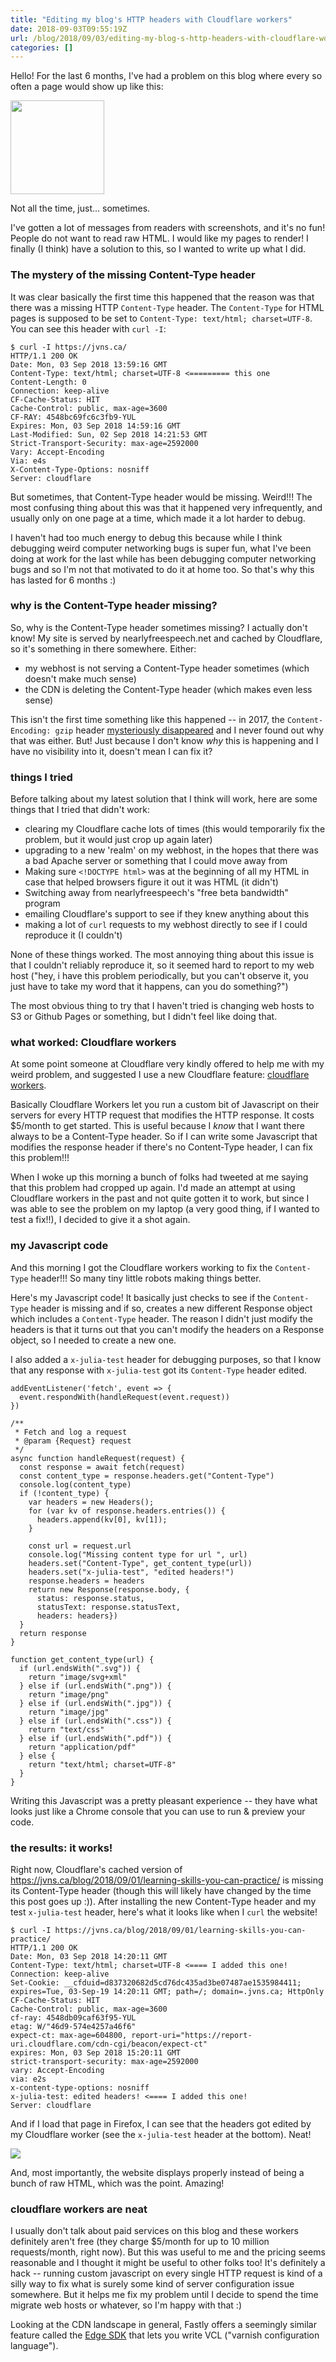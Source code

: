 ```yaml
---
title: "Editing my blog's HTTP headers with Cloudflare workers"
date: 2018-09-03T09:55:19Z
url: /blog/2018/09/03/editing-my-blog-s-http-headers-with-cloudflare-workers/
categories: []
---
```


Hello! For the last 6 months, I've had a problem on this blog where every so often a page would show
up like this:

<img src="/images/blog-ugly.jpeg" width=150px>

Not all the time, just... sometimes.

I've gotten a lot of messages from readers with screenshots, and it's no fun! People do not want to
read raw HTML. I would like my pages to render! I finally (I think) have a solution to this, so I
wanted to write up what I did.

### The mystery of the missing Content-Type header

It was clear basically the first time this happened that the reason was that there was a missing
HTTP `Content-Type` header. The `Content-Type` for HTML pages is supposed to be set to
`Content-Type: text/html; charset=UTF-8`. You can see this header with `curl -I`:

```
$ curl -I https://jvns.ca/
HTTP/1.1 200 OK
Date: Mon, 03 Sep 2018 13:59:16 GMT
Content-Type: text/html; charset=UTF-8 <========= this one
Content-Length: 0
Connection: keep-alive
CF-Cache-Status: HIT
Cache-Control: public, max-age=3600
CF-RAY: 4548bc69fc6c3fb9-YUL
Expires: Mon, 03 Sep 2018 14:59:16 GMT
Last-Modified: Sun, 02 Sep 2018 14:21:53 GMT
Strict-Transport-Security: max-age=2592000
Vary: Accept-Encoding
Via: e4s
X-Content-Type-Options: nosniff
Server: cloudflare
```

But sometimes, that Content-Type header would be missing. Weird!!! The most confusing thing about
this was that it happened very infrequently, and usually only on one page at a time, which made it a
lot harder to debug.

I haven't had too much energy to debug this because while I think debugging weird computer
networking bugs is super fun, what I've been doing at work for the last while has been debugging
computer networking bugs and so I'm not that motivated to do it at home too. So that's why this has
lasted for 6 months :)

### why is the Content-Type header missing?

So, why is the Content-Type header sometimes missing? I actually don't know! My site is served by
nearlyfreespeech.net and cached by Cloudflare, so it's something in there somewhere. Either:

* my webhost is not serving a Content-Type header sometimes (which doesn't make much sense)
* the CDN is deleting the Content-Type header (which makes even less sense)

This isn't the first time something like this happened -- in 2017, the `Content-Encoding: gzip`
header [mysteriously disappeared](https://jvns.ca/blog/2017/05/10/a-small-website-bug-story/) and I
never found out why that was either. But! Just because I don't know *why* this is happening and I
have no visibility into it, doesn't mean I can fix it?

### things I tried

Before talking about my latest solution that I think will work, here are some things that I tried
that didn't work:

* clearing my Cloudflare cache lots of times (this would temporarily fix the problem, but it would
  just crop up again later)
* upgrading to a new 'realm' on my webhost, in the hopes that there was a bad Apache server or
  something that I could move away from
* Making sure `<!DOCTYPE html>` was at the beginning of all my HTML in case that helped browsers
  figure it out it was HTML (it didn't)
* Switching away from nearlyfreespeech's "free beta bandwidth" program
* emailing Cloudflare's support to see if they knew anything about this
* making a lot of `curl` requests to my webhost directly to see if I could reproduce it (I couldn't)

None of these things worked. The most annoying thing about this issue is that I couldn't reliably
reproduce it, so it seemed hard to report to my web host ("hey, i have this problem periodically,
but you can't observe it, you just have to take my word that it happens, can you do something?")

The most obvious thing to try that I haven't tried is changing web hosts to S3 or Github Pages or
something, but I didn't feel like doing that.

### what worked: Cloudflare workers

At some point someone at Cloudflare very kindly offered to help me with my weird problem, and
suggested I use a new Cloudflare feature: [cloudflare workers](https://www.cloudflare.com/products/cloudflare-workers).

Basically Cloudflare Workers let you run a custom bit of Javascript on their servers for every HTTP
request that modifies the HTTP response. It costs $5/month to get started. This is useful because I
*know* that I want there always to be a Content-Type header. So if I can write some Javascript that
modifies the response header if there's no Content-Type header, I can fix this problem!!!

When I woke up this morning a bunch of folks had tweeted at me saying that this problem had cropped
up again. I'd made an attempt at using Cloudflare workers in the past and not quite gotten it to
work, but since I was able to see the problem on my laptop (a very good thing, if I wanted to test a
fix!!), I decided to give it a shot again.

### my Javascript code

And this morning I got the Cloudflare workers working to fix the `Content-Type` header!!! So many
tiny little robots making things better.

Here's my Javascript code! It basically just checks to see if the `Content-Type` header is missing
and if so, creates a new different Response object which includes a `Content-Type` header. The
reason I didn't just modify the headers is that it turns out that you can't modify the headers on a
Response object, so I needed to create a new one.

I also added a `x-julia-test` header for debugging purposes, so that I know that any response with
`x-julia-test` got its `Content-Type` header edited.

```
addEventListener('fetch', event => {
  event.respondWith(handleRequest(event.request))
})

/**
 * Fetch and log a request
 * @param {Request} request
 */
async function handleRequest(request) {
  const response = await fetch(request)
  const content_type = response.headers.get("Content-Type")
  console.log(content_type)
  if (!content_type) {
    var headers = new Headers();
    for (var kv of response.headers.entries()) {
      headers.append(kv[0], kv[1]);
    }
   
    const url = request.url
    console.log("Missing content type for url ", url)
    headers.set("Content-Type", get_content_type(url))
    headers.set("x-julia-test", "edited headers!")
    response.headers = headers
    return new Response(response.body, {
      status: response.status,
      statusText: response.statusText,
      headers: headers})
  }
  return response
}

function get_content_type(url) {
  if (url.endsWith(".svg")) {
    return "image/svg+xml"
  } else if (url.endsWith(".png")) {
    return "image/png"
  } else if (url.endsWith(".jpg")) {
    return "image/jpg"
  } else if (url.endsWith(".css")) {
    return "text/css"
  } else if (url.endsWith(".pdf")) {
    return "application/pdf"
  } else {
    return "text/html; charset=UTF-8"
  }
} 
```

Writing this Javascript was a pretty pleasant experience -- they have what looks just like a Chrome
console that you can use to run & preview your code.

### the results: it works!

Right now, Cloudflare's cached version of https://jvns.ca/blog/2018/09/01/learning-skills-you-can-practice/ is missing its
Content-Type header (though this will likely have changed by the time this post goes up :)). After
installing the new Content-Type header and my test `x-julia-test` header, here's what it looks like
when I `curl` the website!

```
$ curl -I https://jvns.ca/blog/2018/09/01/learning-skills-you-can-practice/ 
HTTP/1.1 200 OK
Date: Mon, 03 Sep 2018 14:20:11 GMT
Content-Type: text/html; charset=UTF-8 <==== I added this one!
Connection: keep-alive
Set-Cookie: __cfduid=d837320682d5cd76dc435ad3be07487ae1535984411; expires=Tue, 03-Sep-19 14:20:11 GMT; path=/; domain=.jvns.ca; HttpOnly
CF-Cache-Status: HIT
Cache-Control: public, max-age=3600
cf-ray: 4548db09caf63f95-YUL
etag: W/"46d9-574e4257a46f6"
expect-ct: max-age=604800, report-uri="https://report-uri.cloudflare.com/cdn-cgi/beacon/expect-ct"
expires: Mon, 03 Sep 2018 15:20:11 GMT
strict-transport-security: max-age=2592000
vary: Accept-Encoding
via: e2s
x-content-type-options: nosniff
x-julia-test: edited headers! <==== I added this one!
Server: cloudflare
```

And if I load that page in Firefox, I can see that the headers got edited by my Cloudflare worker
(see the `x-julia-test` header at the bottom). Neat!

<img src="/images/firefox-headers.png">

And, most importantly, the website displays properly instead of being a bunch of raw HTML, which was
the point. Amazing!

### cloudflare workers are neat

I usually don't talk about paid services on this blog and these workers definitely aren't free (they
charge $5/month for up to 10 million requests/month, right now). But this was useful to me and the
pricing seems reasonable and I thought it might be useful to other folks too! It's definitely a hack
-- running custom javascript on every single HTTP request is kind of a silly way to fix what is
surely some kind of server configuration issue somewhere. But it helps me fix my problem until I
decide to spend the time migrate web hosts or whatever, so I'm happy with that :)

Looking at the CDN landscape in general, Fastly offers a seemingly similar feature called the [Edge
SDK](https://www.fastly.com/products/edge-sdk) that lets you write VCL ("varnish configuration
language").
